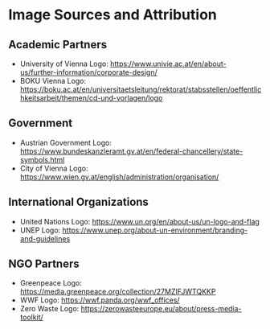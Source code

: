 # Image Sources and Attribution

## Academic Partners
- University of Vienna Logo: https://www.univie.ac.at/en/about-us/further-information/corporate-design/
- BOKU Vienna Logo: https://boku.ac.at/en/universitaetsleitung/rektorat/stabsstellen/oeffentlichkeitsarbeit/themen/cd-und-vorlagen/logo

## Government
- Austrian Government Logo: https://www.bundeskanzleramt.gv.at/en/federal-chancellery/state-symbols.html
- City of Vienna Logo: https://www.wien.gv.at/english/administration/organisation/

## International Organizations
- United Nations Logo: https://www.un.org/en/about-us/un-logo-and-flag
- UNEP Logo: https://www.unep.org/about-un-environment/branding-and-guidelines

## NGO Partners
- Greenpeace Logo: https://media.greenpeace.org/collection/27MZIFJWTQKKP
- WWF Logo: https://wwf.panda.org/wwf_offices/
- Zero Waste Logo: https://zerowasteeurope.eu/about/press-media-toolkit/ 
